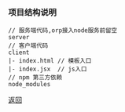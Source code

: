 ### 项目结构说明

````
// 服务端代码,orp接入node服务前留空
server
// 客户端代码
client
|- index.html // 模板入口
|- index.jsx  // js入口
// npm 第三方依赖
node_modules
````

[返回](readme.md)
